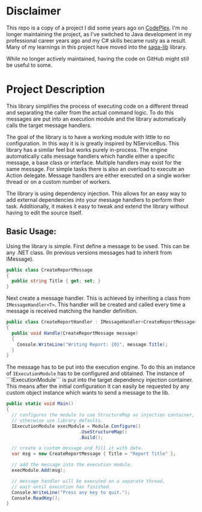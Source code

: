 # Disclaimer

This repo is a copy of a project I did some years ago on
[CodePlex](https://archive.codeplex.com/?p=asyncexeclib). I'm no longer
maintaining the project, as I've switched to Java development in my professional
career years ago and my C# skills became rusty as a result. Many of my learnings
in this project have moved into the [saga-lib](https://github.com/Domo42/saga-lib)
library.

While no longer actively maintained, having the code on GitHub might still be
useful to some.

# Project Description

This library simplifies the process of executing code on a different thread
and separating the caller from the actual command logic. To do this messages
are put into an execution module and the library automatically calls the target
message handlers.

The goal of the library is to have a working module with little to no
configuration. In this way it is is greatly inspired by NServiceBus. This
library has a similar feel but works purely in-process. The engine automatically
calls message handlers which handle either a specific message, a base class or
interface. Multiple handlers may exist for the same message. For simple tasks
there is also an overload to execute an Action delegate. Message handlers are
either executed on a single worker thread or on a custom number of workers.

The library is using dependency injection. This allows for an easy way to add
external dependencies into your message handlers to perform their task.
Additionally, it makes it easy to tweak and extend the library without having
to edit the source itself.

## Basic Usage:
Using the library is simple. First define a message to be used. This can be any
.NET class. (In previous versions messages had to inherit from IMessage).

```csharp
public class CreateReportMessage
{
  public string Title { get; set; }
}
```

Next create a message handler. This is achieved by inheriting a class from
```IMessageHandler<T>```. This handler will be created and called every time a
message is received matching the handler definition.

```csharp
public class CreateReportHandler : IMessageHandler<CreateReportMessage>
{
  public void Handle(CreateReportMessage message)
  {
    Console.WriteLine("Writing Report: {0}", message.Title);
  }
}
```

The message has to be put into the execution engine. To do this an instance of
```IExecutionModule``` has to be configured and obtained. The instance of
```IExecutionModule``´ is put into the target dependency injection container.
This means after the initial configuration it can easily be requested by any custom
object instance which wants to send a message to the lib.

```csharp
public static void Main()
{
  // configures the module to use StructureMap as injection container,
  // otherwise use library defaults.
  IExecutionModule execModule = Module.Configure()
                           .UseStructureMap()
                           .Build();

  // create a custom message and fill it with data.
  var msg = new CreateReportMessage { Title = "Report Title" };

  // add the message into the execution module.
  execModule.Add(msg);

  // message handler will be executed on a separate thread,
  // wait until execution has finished.
  Console.WriteLine("Press any key to quit.");
  Console.ReadKey();
}
```
